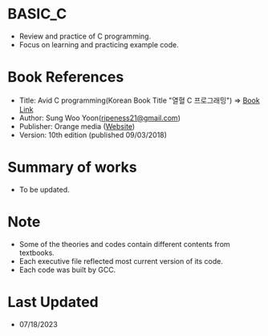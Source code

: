 # BASIC_C
 - Review and practice of C programming.
 - Focus on learning and practicing example code.

# Book References
 - Title: Avid C programming(Korean Book Title "열혈 C 프로그래밍")
   => <a href="https://www.yes24.com/Product/Goods/4333686">Book Link</a>
 - Author: Sung Woo Yoon(ripeness21@gmail.com)
 - Publisher: Orange media
 (<a href="http://www.orentec.co.kr">Website</a>)
 - Version: 10th edition (published 09/03/2018)

# Summary of works
 - To be updated.

# Note
  - Some of the theories and codes contain different contents from textbooks.
  - Each executive file reflected most current version of its code.
  - Each code was built by GCC.

 # Last Updated
 - 07/18/2023